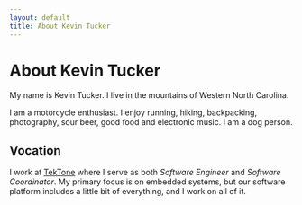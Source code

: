 ```yaml
---
layout: default
title: About Kevin Tucker
---
```


# About Kevin Tucker

My name is Kevin Tucker. I live in the mountains of Western North Carolina.

I am a motorcycle enthusiast. I enjoy running, hiking, backpacking, photography, sour beer, good food and electronic music. I am a dog person.

## Vocation

I work at [TekTone](http://tektone.com) where I serve as both *Software Engineer* and *Software Coordinator*. My primary focus is on embedded systems, but our software platform includes a little bit of everything, and I work on all of it.

